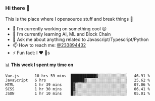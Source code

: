### Hi there 👋

<!--
**a233894432/a233894432** is a ✨ _special_ ✨ repository because its `README.md` (this file) appears on your GitHub profile.

Here are some ideas to get you started:

- 🔭 I’m currently working on ...
- 🌱 I’m currently learning ...
- 👯 I’m looking to collaborate on ...
- 🤔 I’m looking for help with ...
- 💬 Ask me about ...
- 📫 How to reach me: ...
- 😄 Pronouns: ...
- ⚡ Fun fact: ...
-->
 
 
This is the place where I opensource stuff and break things :rofl:

- 🔭 I’m currently working on something cool :wink:
- 🌱 I’m currently learning AI, ML and Block Chain
- 💬 Ask me about anything related to Javascript/Typescript/Python
- 📫 How to reach me: [@233894432](https://twitter.com/233894432)
- ⚡ Fun fact: I :heart: :dog:s

📊 **This week I spent my time on**
<!--START_SECTION:waka-->
```text
Vue.js       10 hrs 59 mins  ███████████▓░░░░░░░░░░░░░   46.91 % 
JavaScript   6 hrs           ██████▒░░░░░░░░░░░░░░░░░░   25.62 % 
HTML         1 hr 39 mins    █▓░░░░░░░░░░░░░░░░░░░░░░░   07.06 % 
SCSS         1 hr 30 mins    █▓░░░░░░░░░░░░░░░░░░░░░░░   06.41 % 
JSON         1 hr 10 mins    █▒░░░░░░░░░░░░░░░░░░░░░░░   05.01 % 
```
<!--END_SECTION:waka-->
